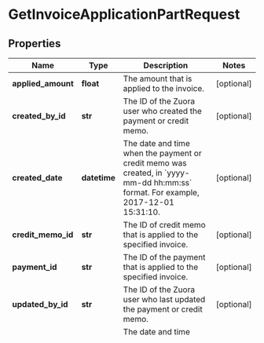 # GetInvoiceApplicationPartRequest


## Properties

Name | Type | Description | Notes
------------ | ------------- | ------------- | -------------
**applied_amount** | **float** | The amount that is applied to the invoice.  | [optional] 
**created_by_id** | **str** | The ID of the Zuora user who created the payment or credit memo.  | [optional] 
**created_date** | **datetime** | The date and time when the payment or credit memo was created, in &#x60;yyyy-mm-dd hh:mm:ss&#x60; format. For example, 2017-12-01 15:31:10.  | [optional] 
**credit_memo_id** | **str** | The ID of credit memo that is applied to the specified invoice.  | [optional] 
**payment_id** | **str** | The ID of the payment that is applied to the specified invoice.  | [optional] 
**updated_by_id** | **str** | The ID of the Zuora user who last updated the payment or credit memo.  | [optional] 
**updated_date** | **datetime** | The date and time when the payment or credit memo was last updated, in &#x60;yyyy-mm-dd hh:mm:ss&#x60; format. For example, 2018-01-02 11:42:16.  | [optional] 

## Example

```python
from zuora_sdk.models.get_invoice_application_part_request import GetInvoiceApplicationPartRequest

# TODO update the JSON string below
json = "{}"
# create an instance of GetInvoiceApplicationPartRequest from a JSON string
get_invoice_application_part_request_instance = GetInvoiceApplicationPartRequest.from_json(json)
# print the JSON string representation of the object
print(GetInvoiceApplicationPartRequest.to_json())

# convert the object into a dict
get_invoice_application_part_request_dict = get_invoice_application_part_request_instance.to_dict()
# create an instance of GetInvoiceApplicationPartRequest from a dict
get_invoice_application_part_request_from_dict = GetInvoiceApplicationPartRequest.from_dict(get_invoice_application_part_request_dict)
```
[[Back to Model list]](../README.md#documentation-for-models) [[Back to API list]](../README.md#documentation-for-api-endpoints) [[Back to README]](../README.md)


